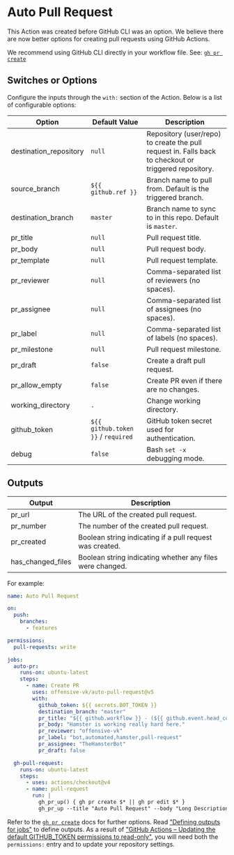 # Auto Pull Request

This Action was created before GitHub CLI was an option. We believe there are now better options for creating pull requests using GitHub Actions.

We recommend using GitHub CLI directly in your workflow file. See: [`gh pr create`](https://cli.github.com/manual/gh_pr_create)

## Switches or Options

Configure the inputs through the `with:` section of the Action. Below is a list of configurable options:

| Option               | Default Value                 | Description                                                                                      |
|----------------------|-------------------------------|--------------------------------------------------------------------------------------------------|
| destination_repository | `null`                       | Repository (user/repo) to create the pull request in. Falls back to checkout or triggered repository. |
| source_branch        | `${{ github.ref }}`            | Branch name to pull from. Default is the triggered branch.                                        |
| destination_branch   | `master`                      | Branch name to sync to in this repo. Default is `master`.                                         |
| pr_title             | `null`                        | Pull request title.                                                                               |
| pr_body              | `null`                        | Pull request body.                                                                                |
| pr_template          | `null`                        | Pull request template.                                                                            |
| pr_reviewer          | `null`                        | Comma-separated list of reviewers (no spaces).                                                    |
| pr_assignee          | `null`                        | Comma-separated list of assignees (no spaces).                                                    |
| pr_label             | `null`                        | Comma-separated list of labels (no spaces).                                                       |
| pr_milestone         | `null`                        | Pull request milestone.                                                                           |
| pr_draft             | `false`                       | Create a draft pull request.                                                                      |
| pr_allow_empty       | `false`                       | Create PR even if there are no changes.                                                           |
| working_directory    | `.`                           | Change working directory.                                                                         |
| github_token         | `${{ github.token }}` / `required` | GitHub token secret used for authentication.                                                      |
| debug                | `false`                       | Bash `set -x` debugging mode.                                                                     |

## Outputs

| Output         | Description                                                  |
|----------------|--------------------------------------------------------------|
| pr_url         | The URL of the created pull request.                          |
| pr_number      | The number of the created pull request.                       |
| pr_created     | Boolean string indicating if a pull request was created.      |
| has_changed_files | Boolean string indicating whether any files were changed.

For example:

```yaml
name: Auto Pull Request

on:
  push:
    branches:
      - features

permissions:
  pull-requests: write

jobs:
  auto-pr:
    runs-on: ubuntu-latest
    steps:
      - name: Create PR
        uses: offensive-vk/auto-pull-request@v5
        with:
          github_token: ${{ secrets.BOT_TOKEN }}
          destination_branch: "master"
          pr_title: "${{ github.workflow }} - (${{ github.event.head_commit.message }})"
          pr_body: "Hamster is working really hard here."
          pr_reviewer: "offensive-vk"
          pr_label: "bot,automated,hamster,pull-request"
          pr_assignee: "TheHamsterBot"
          pr_draft: false

  gh-pull-request:
    runs-on: ubuntu-latest
    steps:
      - uses: actions/checkout@v4
      - name: pull-request
        run: |
          gh_pr_up() { gh pr create $* || gh pr edit $* }
          gh_pr_up --title "Auto Pull Request" --body "Long Description"
```

Refer to the [`gh pr create`](https://cli.github.com/manual/gh_pr_create) docs for further options. Read ["Defining outputs for jobs"](https://docs.github.com/en/actions/using-jobs/defining-outputs-for-jobs) to define outputs. As a result of ["GitHub Actions – Updating the default GITHUB_TOKEN permissions to read-only"](https://github.blog/changelog/2023-02-02-github-actions-updating-the-default-github_token-permissions-to-read-only/), you will need both the `permissions:` entry and to update your repository settings.
